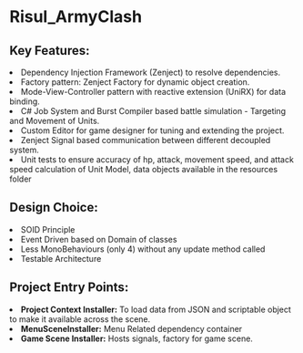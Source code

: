 # Risul_ArmyClash

## Key Features:<br>
<ls>
<li> Dependency Injection Framework (Zenject) to resolve dependencies.<br>
<li> Factory pattern: Zenject Factory for dynamic object creation. <br>
<li> Mode-View-Controller pattern with reactive extension (UniRX) for data binding.  <br>
<li> C# Job System and Burst Compiler based battle simulation - Targeting and Movement of Units. <br>
<li> Custom Editor for game designer for tuning and extending the project. <br>
<li> Zenject Signal based communication between different decoupled system. <br>
<li> Unit tests to ensure accuracy of hp, attack, movement speed, and attack speed calculation of Unit Model, data objects available in the resources folder <br>
</ls>

## Design Choice:
<li> SOID Principle
<li> Event Driven based on Domain of classes
<li> Less MonoBehaviours (only 4) without any update method called
<li> Testable Architecture

## Project Entry Points:
<li> <b>Project Context Installer:</b> To load data from JSON and scriptable object to make it available across the scene.
<li> <b>MenuSceneInstaller:</b> Menu Related dependency container
<li> <b>Game Scene Installer:</b> Hosts signals, factory for game scene.


